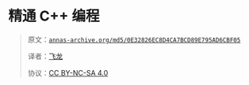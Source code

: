 # 精通 C++ 编程

> 原文：[`annas-archive.org/md5/0E32826EC8D4CA7BCD89E795AD6CBF05`](https://annas-archive.org/md5/0E32826EC8D4CA7BCD89E795AD6CBF05)
> 
> 译者：[飞龙](https://github.com/wizardforcel)
> 
> 协议：[CC BY-NC-SA 4.0](http://creativecommons.org/licenses/by-nc-sa/4.0/)